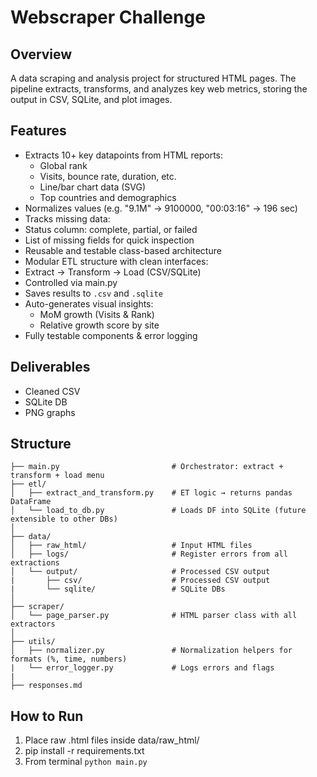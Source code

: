 # Webscraper Challenge

## Overview
A data scraping and analysis project for structured HTML pages. The pipeline extracts, transforms, and analyzes key web metrics, storing the output in CSV, SQLite, and plot images.

## Features
- Extracts 10+ key datapoints from HTML reports:
  - Global rank
  - Visits, bounce rate, duration, etc.
  - Line/bar chart data (SVG)
  - Top countries and demographics
- Normalizes values (e.g. "9.1M" → 9100000, "00:03:16" → 196 sec)
-  Tracks missing data:
  - Status column: complete, partial, or failed 
  - List of missing fields for quick inspection
- Reusable and testable class-based architecture
-  Modular ETL structure with clean interfaces:
  - Extract → Transform → Load (CSV/SQLite)
  - Controlled via main.py
- Saves results to `.csv` and `.sqlite`
- Auto-generates visual insights:
  - MoM growth (Visits & Rank)
  - Relative growth score by site 
- Fully testable components & error logging

## Deliverables
- Cleaned CSV
- SQLite DB
- PNG graphs

## Structure
```
├── main.py                         # Orchestrator: extract + transform + load menu
├── etl/
│   ├── extract_and_transform.py    # ET logic → returns pandas DataFrame
│   └── load_to_db.py               # Loads DF into SQLite (future extensible to other DBs)
│
├── data/
│   ├── raw_html/                   # Input HTML files
│   ├── logs/                       # Register errors from all extractions
│   └── output/                     # Processed CSV output
|       ├── csv/                    # Processed CSV output
|       └── sqlite/                 # SQLite DBs
│
├── scraper/
│   └── page_parser.py              # HTML parser class with all extractors
│
├── utils/
│   ├── normalizer.py               # Normalization helpers for formats (%, time, numbers)
|   └── error_logger.py             # Logs errors and flags
|
├── responses.md
```

## How to Run
1. Place raw .html files inside data/raw_html/
2. pip install -r requirements.txt
3. From terminal `python main.py`